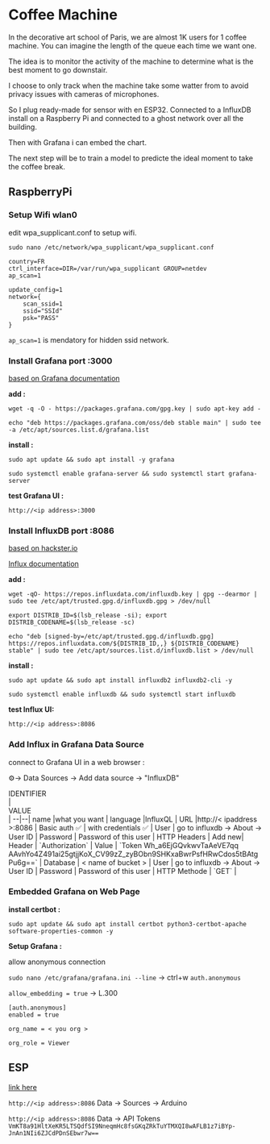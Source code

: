 # Coffee Machine

In the decorative art school of Paris, we are almost 1K users for 1 coffee machine. You can imagine the length of the queue each time we want one.

The idea is to monitor the activity of the machine to determine what is the best moment to go downstair.

I choose to only track when the machine take some watter from to avoid privacy issues with cameras of microphones.

So I plug ready-made for sensor with en ESP32. Connected to a InfluxDB install on a Raspberry Pi and connected to a ghost network over all the building.

Then with Grafana i can embed the chart.

The next step will be to train a model to predicte the ideal moment to take the coffee break.

## RaspberryPi

### Setup Wifi wlan0

edit wpa_supplicant.conf to setup wifi.

`sudo nano /etc/network/wpa_supplicant/wpa_supplicant.conf`

```block
country=FR
ctrl_interface=DIR=/var/run/wpa_supplicant GROUP=netdev
ap_scan=1

update_config=1
network={
    scan_ssid=1
    ssid="SSId"
    psk="PASS"
}
```

`ap_scan=1` is mendatory for hidden ssid network. 

### Install Grafana port :3000

[based on Grafana documentation](https://grafana.com/tutorials/install-grafana-on-raspberry-pi/)

**add :**

`wget -q -O - https://packages.grafana.com/gpg.key | sudo apt-key add -`

`echo "deb https://packages.grafana.com/oss/deb stable main" | sudo tee -a /etc/apt/sources.list.d/grafana.list`

**install :**

`sudo apt update && sudo apt install -y grafana`

`sudo systemctl enable grafana-server && sudo systemctl start grafana-server`

**test Grafana UI :**

`http://<ip address>:3000`

### Install InfluxDB port :8086

[based on hackster.io](https://www.hackster.io/kamaluddinkhan/how-to-set-up-influxdb-2-on-a-raspberry-pi-b8ef84)

[Influx documentation](https://docs.influxdata.com/influxdb/v2.6/install/)

**add :**

`wget -qO- https://repos.influxdata.com/influxdb.key | gpg --dearmor | sudo tee /etc/apt/trusted.gpg.d/influxdb.gpg > /dev/null`

`export DISTRIB_ID=$(lsb_release -si); export DISTRIB_CODENAME=$(lsb_release -sc)`

`echo "deb [signed-by=/etc/apt/trusted.gpg.d/influxdb.gpg] https://repos.influxdata.com/${DISTRIB_ID,,} ${DISTRIB_CODENAME} stable" | sudo tee /etc/apt/sources.list.d/influxdb.list > /dev/null`

**install :**

`sudo apt update && sudo apt install influxdb2 influxdb2-cli -y`

`sudo systemctl enable influxdb && sudo systemctl start influxdb`

**test Influx UI:**

`http://<ip address>:8086`

### Add Influx in Grafana Data Source

connect to Grafana UI in a web browser :

⚙️→ Data Sources → Add data source → "InfluxDB"
<div style="width:100px">IDENTIFIER</div>|<div style="width:150px">VALUE</div>|
--|--|
name            |what you want                      |
language        |InfluxQL                           |
URL             |http://< ipaddress >:8086          |
Basic auth ✅   | with credentials ✅              |
User            |  go to influxdb → About → User ID |
Password        | Password of this user             |
HTTP Headers    | Add new|
Header          | `Authorization`                   |
Value           | `Token Wh_a6EjGQvkwvTaAeVE7qq                         AAvhYo4Z491ai25gtjjKoX_CV99zZ_zyBObn9SHKxaBwrPsfHRwCdos5tBAtgPu6g==`      |
Database        | < name of bucket >                |
User            | go to influxdb → About → User ID  |
Password        | Password of this user             |
HTTP Methode    | `GET`                             |

### Embedded Grafana on Web Page

**install certbot :**

`sudo apt update && sudo apt install certbot python3-certbot-apache software-properties-common -y`


**Setup Grafana :**

allow anonymous connection

`sudo nano /etc/grafana/grafana.ini --line` → ctrl+w `auth.anonymous`

`allow_embedding = true` → L.300

```
[auth.anonymous]
enabled = true

org_name = < you org >

org_role = Viewer
```

## ESP

[link here](https://randomnerdtutorials.com/esp8266-nodemcu-influxdb/)

`http://<ip address>:8086` Data → Sources → Arduino

`http://<ip address>:8086` Data → API Tokens `VmKT8a91HltXeKR5LTSQdfSI9NneqmHc8fsGKqZRkTuYTMXQI8wAFLB1z7iBYp-JnAn1NIi6ZJCdPDnSEbwr7w==`